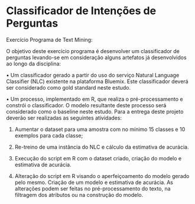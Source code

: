 # Classificador de Intenções de Perguntas
Exercício Programa de Text Mining: 

O objetivo deste exercício programa é desenvolver um classificador de perguntas levando-se em consideração alguns artefatos já desenvolvidos ao longo da disciplina:

• Um classificador gerado a partir do uso do serviço Natural Language Classifier (NLC) existente na plataforma
Bluemix. Este classificador deverá ser considerado como gold standard neste estudo.

• Um processo, implementado em R, que realiza o pré-processamento e constrói o classificador. O modelo resultante deste processo será considerado como o baseline neste estudo. Para a entrega deste projeto deverão ser realizadas as seguintes atividades:

1. Aumentar o dataset para uma amostra com no mínimo 15 classes e 10 exemplos para cada classe;

2. Re-treino de uma instância do NLC e cálculo da estimativa de acurácia.

3. Execução do script em R com o dataset criado, criação do modelo e estimativa de acurácia.

4. Alteração do script em R visando o aperfeiçoamento do modelo gerado pelo mesmo. Criação de um modelo e estimativa de acurácia. As alterações podem ser feitas no pré-processamento do texto, na filtragem dos atributos ou na construção do modelo.

